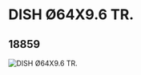 # DISH Ø64X9.6 TR.
## 18859
![DISH Ø64X9.6 TR.](https://lc-www-live-s.legocdn.com/media/bricks/5/2/6093714.jpg)